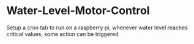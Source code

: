 # Water-Level-Motor-Control
Setup a cron tab to run on a raspberry pi, whenever water level reaches critical values, some action can be triggered
